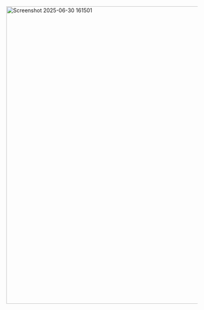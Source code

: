 ## 


<img width="1776" height="783" alt="Screenshot 2025-06-30 161501" src="https://github.com/user-attachments/assets/15149e97-ad57-4995-a750-987032495d2a" />



<!--
**yukaritakeba/yukaritakeba** is a ✨ _special_ ✨ repository because its `README.md` (this file) appears on your GitHub profile.

Here are some ideas to get you started:

- 🔭 I’m currently working on ...
- 🌱 I’m currently learning ...
- 👯 I’m looking to collaborate on ...
- 🤔 I’m looking for help with ...
- 💬 Ask me about ...
- 📫 How to reach me: ...
- 😄 Pronouns: ...
- ⚡ Fun fact: ...
-->
